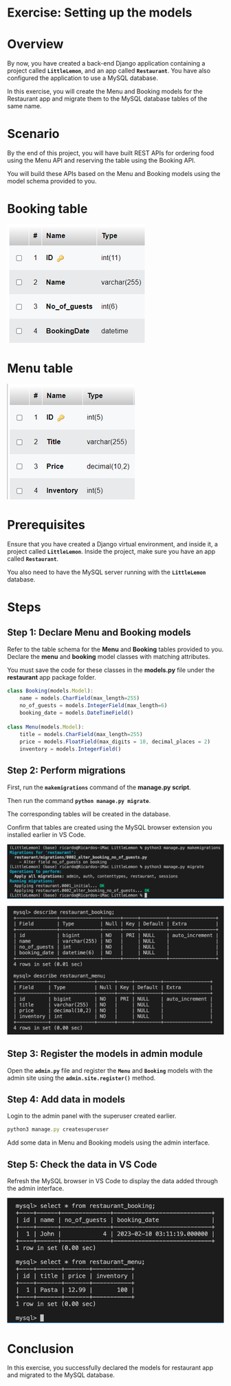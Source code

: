 # Exercise: Setting up the models

# ****Overview****

By now, you have created a back-end Django application containing a project called **`LittleLemon`**, and an app called **`Restaurant`**. You have also configured the application to use a MySQL database.

In this exercise, you will create the Menu and Booking models for the Restaurant app and migrate them to the MySQL database tables of the same name.

# ****Scenario****

By the end of this project, you will have built REST APIs for ordering food using the Menu API and reserving the table using the Booking API.

You will build these APIs based on the Menu and Booking models using the model schema provided to you.

# **Booking table**

![Untitled](Exercise%20Setting%20up%20the%20models%20840866685a484017bc9be7c682d97601/Untitled.png)

# **Menu table**

![Untitled](Exercise%20Setting%20up%20the%20models%20840866685a484017bc9be7c682d97601/Untitled%201.png)

# Prerequisites

Ensure that you have created a Django virtual environment, and inside it, a project called **`LittleLemon`**. Inside the project, make sure you have an app called **`Restaurant`**.

You also need to have the MySQL server running with the **`LittleLemon`** database.

# Steps

## **Step 1: Declare Menu and Booking models**

Refer to the table schema for the **Menu** and **Booking** tables provided to you. Declare the **menu** and **booking** model classes with matching attributes.

You must save the code for these classes in the **models.py** file under the **restaurant** app package folder.

```jsx
class Booking(models.Model):
    name = models.CharField(max_length=255)
    no_of_guests = models.IntegerField(max_length=6)
    booking_date = models.DateTimeField()

class Menu(models.Model):
    title = models.CharField(max_length=255)
    price = models.FloatField(max_digits = 10, decimal_places = 2)
    inventory = models.IntegerField()
```

## Step 2: Perform migrations

First, run the **`makemigrations`** command of the **manage.py script**.

Then run the command **`python manage.py migrate`**.

The corresponding tables will be created in the database.

Confirm that tables are created using the MySQL browser extension you installed earlier in VS Code.

![Screenshot 2023-02-09 at 9.10.44 PM.png](Exercise%20Setting%20up%20the%20models%20840866685a484017bc9be7c682d97601/Screenshot_2023-02-09_at_9.10.44_PM.png)

![Screenshot 2023-02-09 at 10.06.35 PM.png](Exercise%20Setting%20up%20the%20models%20840866685a484017bc9be7c682d97601/Screenshot_2023-02-09_at_10.06.35_PM.png)

## Step 3: **Register the models in admin module**

Open the **`admin.py`** file and register the **`Menu`** and **`Booking`** models with the admin site using the **`admin.site.register()`** method.

## Step 4: **Add data in models**

Login to the admin panel with the superuser created earlier.

```jsx
python3 manage.py createsuperuser
```

Add some data in Menu and Booking models using the admin interface.

## Step 5: **Check the data in VS Code**

Refresh the MySQL browser in VS Code to display the data added through the admin interface.

![Screenshot 2023-02-09 at 10.13.33 PM.png](Exercise%20Setting%20up%20the%20models%20840866685a484017bc9be7c682d97601/Screenshot_2023-02-09_at_10.13.33_PM.png)

# Conclusion

In this exercise, you successfully declared the models for restaurant app and migrated to the MySQL database.
